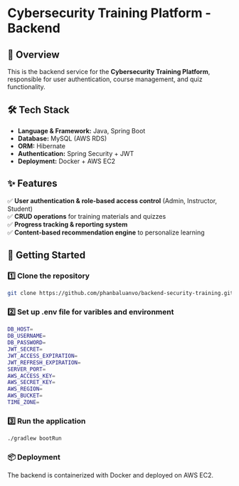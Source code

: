 


# **Cybersecurity Training Platform - Backend**


## 📌 Overview
This is the backend service for the **Cybersecurity Training Platform**, responsible for user authentication, course management, and quiz functionality.

## 🛠 Tech Stack
- **Language & Framework:** Java, Spring Boot
- **Database:** MySQL (AWS RDS)
- **ORM:** Hibernate
- **Authentication:** Spring Security + JWT
- **Deployment:** Docker + AWS EC2

## ✨ Features
✅ **User authentication & role-based access control** (Admin, Instructor, Student)  
✅ **CRUD operations** for training materials and quizzes  
✅ **Progress tracking & reporting system**  
✅ **Content-based recommendation engine** to personalize learning  

## 🚀 Getting Started

### 1️⃣ Clone the repository
```bash
git clone https://github.com/phanbaluanvo/backend-security-training.git
```

### 2️⃣ Set up .env file for varibles and environment
```bash
DB_HOST=
DB_USERNAME=
DB_PASSWORD=
JWT_SECRET=
JWT_ACCESS_EXPIRATION=
JWT_REFRESH_EXPIRATION=
SERVER_PORT=
AWS_ACCESS_KEY=
AWS_SECRET_KEY=
AWS_REGION=
AWS_BUCKET=
TIME_ZONE=
```
### 3️⃣ Run the application
```bash
./gradlew bootRun
```
### 📦 Deployment
The backend is containerized with Docker and deployed on AWS EC2.
